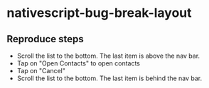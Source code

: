 # nativescript-bug-break-layout

## Reproduce steps

- Scroll the list to the bottom. The last item is above the nav bar.
- Tap on "Open Contacts" to open contacts
- Tap on "Cancel"
- Scroll the list to the bottom. The last item is behind the nav bar.
